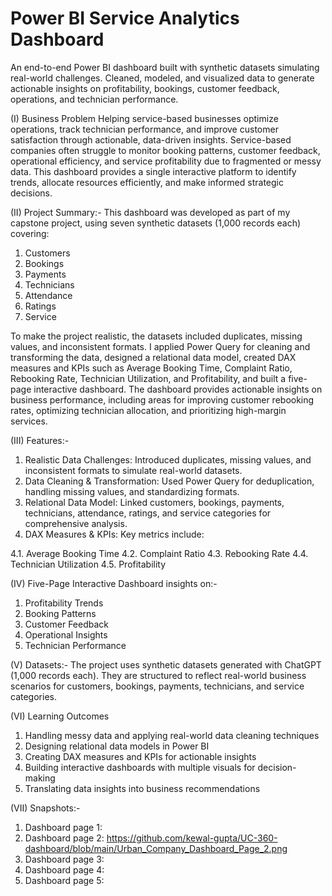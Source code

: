 # Power BI Service Analytics Dashboard
An end-to-end Power BI dashboard built with synthetic datasets simulating real-world challenges. Cleaned, modeled, and visualized data to generate actionable insights on profitability, bookings, customer feedback, operations, and technician performance.

(I) Business Problem
Helping service-based businesses optimize operations, track technician performance, and improve customer satisfaction through actionable, data-driven insights.
Service-based companies often struggle to monitor booking patterns, customer feedback, operational efficiency, and service profitability due to fragmented or messy data. This dashboard provides a single interactive platform to identify trends, allocate resources efficiently, and make informed strategic decisions.


(II) Project Summary:-
This dashboard was developed as part of my capstone project, using seven synthetic datasets (1,000 records each) covering:
1. Customers
2. Bookings
3. Payments
4. Technicians
5. Attendance
6. Ratings
7. Service 

To make the project realistic, the datasets included duplicates, missing values, and inconsistent formats. I applied Power Query for cleaning and transforming the data, designed a relational data model, created DAX measures and KPIs such as Average Booking Time, Complaint Ratio, Rebooking Rate, Technician Utilization, and Profitability, and built a five-page interactive dashboard.
The dashboard provides actionable insights on business performance, including areas for improving customer rebooking rates, optimizing technician allocation, and prioritizing high-margin services.

(III) Features:-
1. Realistic Data Challenges: Introduced duplicates, missing values, and inconsistent formats to simulate real-world datasets.
2. Data Cleaning & Transformation: Used Power Query for deduplication, handling missing values, and standardizing formats.
3. Relational Data Model: Linked customers, bookings, payments, technicians, attendance, ratings, and service categories for comprehensive analysis.
4. DAX Measures & KPIs: Key metrics include:

4.1. Average Booking Time
4.2. Complaint Ratio
4.3. Rebooking Rate
4.4. Technician Utilization
4.5. Profitability

(IV) Five-Page Interactive Dashboard insights on:-

1. Profitability Trends
2. Booking Patterns
3. Customer Feedback
4. Operational Insights
5. Technician Performance

(V) Datasets:-
The project uses synthetic datasets generated with ChatGPT (1,000 records each). They are structured to reflect real-world business scenarios for customers, bookings, payments, technicians, and service categories.

(VI) Learning Outcomes
1. Handling messy data and applying real-world data cleaning techniques
2. Designing relational data models in Power BI
3. Creating DAX measures and KPIs for actionable insights
4. Building interactive dashboards with multiple visuals for decision-making
5. Translating data insights into business recommendations

(VII)  Snapshots:- 
1. Dashboard page 1: 
2. Dashboard page 2: https://github.com/kewal-gupta/UC-360-dashboard/blob/main/Urban_Company_Dashboard_Page_2.png
3. Dashboard page 3: 
4. Dashboard page 4: 
5. Dashboard page 5: 

